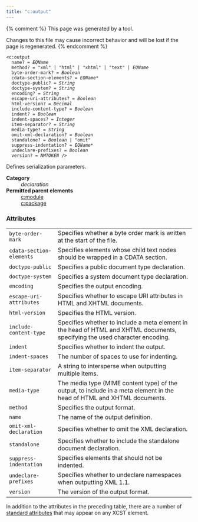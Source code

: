 ```yaml
---
title: "c:output"
---
```


{% comment %}
This page was generated by a tool.

Changes to this file may cause incorrect behavior and will be lost if
the page is regenerated.
{% endcomment %}

<div class="language-xml highlighter-rouge"><pre class="highlight element-syntax"><code><span class="nt">&lt;c:output</span>
  <span>name</span>? = <i title="An EQName. Unprefixed QNames are in the null namespace.">EQName</i>
  <span>method</span>? = <span><span class="s">"xml"</span> | <span class="s">"html"</span> | <span class="s">"xhtml"</span> | <span class="s">"text"</span> | <i title="An EQName. Unprefixed QNames are in the null namespace.">EQName</i></span>
  <span>byte-order-mark</span>? = <i title="One of the values &#34;yes&#34;, &#34;no&#34;, &#34;true&#34;, &#34;false&#34;, &#34;1&#34; or &#34;0&#34;.">Boolean</i>
  <span>cdata-section-elements</span>? = <span><i title="An EQName. Unprefixed QNames are in the default namespace.">EQName</i>*</span>
  <span>doctype-public</span>? = <i>String</i>
  <span>doctype-system</span>? = <i>String</i>
  <span>encoding</span>? = <i>String</i>
  <span>escape-uri-attributes</span>? = <i title="One of the values &#34;yes&#34;, &#34;no&#34;, &#34;true&#34;, &#34;false&#34;, &#34;1&#34; or &#34;0&#34;.">Boolean</i>
  <span>html-version</span>? = <i>Decimal</i>
  <span>include-content-type</span>? = <i title="One of the values &#34;yes&#34;, &#34;no&#34;, &#34;true&#34;, &#34;false&#34;, &#34;1&#34; or &#34;0&#34;.">Boolean</i>
  <span>indent</span>? = <i title="One of the values &#34;yes&#34;, &#34;no&#34;, &#34;true&#34;, &#34;false&#34;, &#34;1&#34; or &#34;0&#34;.">Boolean</i>
  <span>indent-spaces</span>? = <i>Integer</i>
  <span>item-separator</span>? = <i>String</i>
  <span>media-type</span>? = <i>String</i>
  <span>omit-xml-declaration</span>? = <i title="One of the values &#34;yes&#34;, &#34;no&#34;, &#34;true&#34;, &#34;false&#34;, &#34;1&#34; or &#34;0&#34;.">Boolean</i>
  <span>standalone</span>? = <span><i title="One of the values &#34;yes&#34;, &#34;no&#34;, &#34;true&#34;, &#34;false&#34;, &#34;1&#34; or &#34;0&#34;.">Boolean</i> | <span class="s">"omit"</span></span>
  <span>suppress-indentation</span>? = <span><i title="An EQName. Unprefixed QNames are in the default namespace.">EQName</i>*</span>
  <span>undeclare-prefixes</span>? = <i title="One of the values &#34;yes&#34;, &#34;no&#34;, &#34;true&#34;, &#34;false&#34;, &#34;1&#34; or &#34;0&#34;.">Boolean</i>
  <span>version</span>? = <i>NMTOKEN</i> /&gt;</code></pre></div>
<p>Defines serialization parameters.</p>
<dl>
   <dt><b>Category</b></dt>
   <dd><i>declaration</i></dd>
   <dt><b>Permitted parent elements</b></dt>
   <dd><a href="module.html">c:module</a></dd>
   <dd><a href="package.html">c:package</a></dd>
</dl>
<h3>Attributes</h3>
<div class="table-responsive">
   <table>
      <tr>
         <td><code>byte-order-mark</code></td>
         <td>Specifies whether a byte order mark is written at the start of the file.</td>
      </tr>
      <tr>
         <td><code>cdata-section-elements</code></td>
         <td>Specifies elements whose child text nodes should be wrapped in a CDATA section.</td>
      </tr>
      <tr>
         <td><code>doctype-public</code></td>
         <td>Specifies a public document type declaration.</td>
      </tr>
      <tr>
         <td><code>doctype-system</code></td>
         <td>Specifies a system document type declaration.</td>
      </tr>
      <tr>
         <td><code>encoding</code></td>
         <td>Specifies the output encoding.</td>
      </tr>
      <tr>
         <td><code>escape-uri-attributes</code></td>
         <td>Specifies whether to escape URI attributes in HTML and XHTML documents.</td>
      </tr>
      <tr>
         <td><code>html-version</code></td>
         <td>Specifies the HTML version.</td>
      </tr>
      <tr>
         <td><code>include-content-type</code></td>
         <td>Specifies whether to include a meta element in the head of HTML and XHTML documents,
            specifying the used character encoding.
         </td>
      </tr>
      <tr>
         <td><code>indent</code></td>
         <td>Specifies whether to indent the output.</td>
      </tr>
      <tr>
         <td><code>indent-spaces</code></td>
         <td>The number of spaces to use for indenting.</td>
      </tr>
      <tr>
         <td><code>item-separator</code></td>
         <td>A string to intersperse when outputting multiple items.</td>
      </tr>
      <tr>
         <td><code>media-type</code></td>
         <td>The media type (MIME content type) of the output, to include in a meta element in
            the head of HTML and XHTML documents.
         </td>
      </tr>
      <tr>
         <td><code>method</code></td>
         <td>Specifies the output format.</td>
      </tr>
      <tr>
         <td><code>name</code></td>
         <td>The name of the output definition.</td>
      </tr>
      <tr>
         <td><code>omit-xml-declaration</code></td>
         <td>Specifies whether to omit the XML declaration.</td>
      </tr>
      <tr>
         <td><code>standalone</code></td>
         <td>Specifies whether to include the standalone document declaration.</td>
      </tr>
      <tr>
         <td><code>suppress-indentation</code></td>
         <td>Specifies elements that should not be indented.</td>
      </tr>
      <tr>
         <td><code>undeclare-prefixes</code></td>
         <td>Specifies whether to undeclare namespaces when outputting XML 1.1.</td>
      </tr>
      <tr>
         <td><code>version</code></td>
         <td>The version of the output format.</td>
      </tr>
   </table>
</div>
<p>
   In addition to the attributes in the preceding table, there are a number of <a href="../c/standard-attributes.html">standard attributes</a> that may appear on any XCST element.
   
</p>